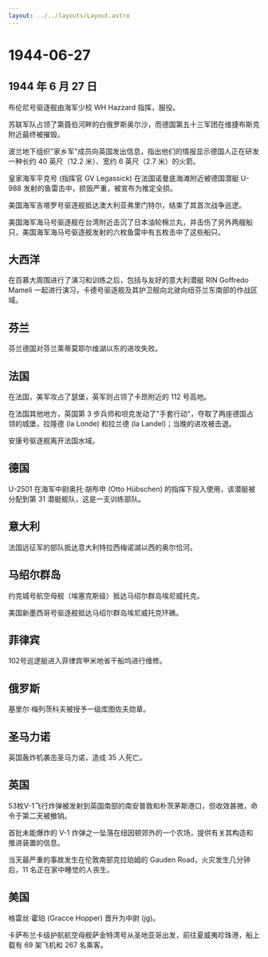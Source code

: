 ```yaml
---
layout: ../../layouts/Layout.astro
---
```


# 1944-06-27

## 1944 年 6 月 27 日

布伦尼号驱逐舰由海军少校 WH Hazzard 指挥，服役。

苏联军队占领了第聂伯河畔的白俄罗斯奥尔沙，而德国第五十三军团在维捷布斯克附近最终被摧毁。

波兰地下组织"家乡军"成员向英国发出信息，指出他们的情报显示德国人正在研发一种长约
40 英尺（12.2 米）、宽约 6 英尺（2.7 米）的火箭。

皇家海军平克号 (指挥官 GV Legassick) 在法国诺曼底海滩附近被德国潜艇
U-988 发射的鱼雷击中，损毁严重，被宣布为推定全损。

美国海军吉塔罗号驱逐舰抵达澳大利亚弗里门特尔，结束了其首次战争巡逻。

美国海军海马号驱逐舰在台湾附近击沉了日本油轮棉兰丸，并击伤了另外两艘船只，美国海军海马号驱逐舰发射的六枚鱼雷中有五枚击中了这些船只。

## 大西洋

在百慕大周围进行了演习和训练之后，包括与友好的意大利潜艇 RIN Goffredo
Mameli
一起进行演习，卡德号驱逐舰及其护卫舰向北驶向纽芬兰东南部的作战区域。

## 芬兰

芬兰德国对芬兰莱蒂莫耶尔维湖以东的进攻失败。

## 法国

在法国，美军攻占了瑟堡，英军则占领了卡昂附近的 112 号高地。

在法国其他地方，英国第 3
步兵师和坦克发动了"手套行动"，夺取了两座德国占领的城堡，拉隆德 (la
Londe) 和拉兰德 (la Landel)；当晚的进攻被击退。

安康号驱逐舰离开法国水域。

## 德国

U-2501 在海军中尉奥托·胡布申 (Otto Hübschen)
的指挥下投入使用，该潜艇被分配到第 31 潜艇舰队，这是一支训练部队。

## 意大利

法国远征军的部队抵达意大利特拉西梅诺湖以西的奥尔恰河。

## 马绍尔群岛

约克城号航空母舰（埃塞克斯级）抵达马绍尔群岛埃尼威托克。

美国新墨西哥号驱逐舰抵达马绍尔群岛埃尼威托克环礁。

## 菲律宾

102号巡逻艇进入菲律宾甲米地省干船坞进行维修。

## 俄罗斯

基里尔·梅列茨科夫被授予一级库图佐夫勋章。

## 圣马力诺

英国轰炸机袭击圣马力诺，造成 35 人死亡。

## 英国

53枚V-1飞行炸弹被发射到英国南部的南安普敦和朴茨茅斯港口，但收效甚微，命令于第二天被撤销。

首批未能爆炸的 V-1
炸弹之一坠落在纽因顿郊外的一个农场，提供有关其构造和推进装置的信息。

当天最严重的事故发生在伦敦南部克拉珀姆的 Gauden
Road，火灾发生几分钟后，11 名正在家中睡觉的人丧生。

## 美国

格雷丝·霍珀 (Gracce Hopper) 晋升为中尉 (jg)。

卡萨布兰卡级护航航空母舰萨金特湾号从圣地亚哥出发，前往夏威夷珍珠港，船上载有
69 架飞机和 267 名乘客。